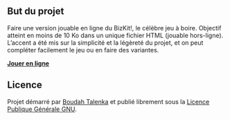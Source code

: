 ## But du projet

Faire une version jouable en ligne du BizKit!, le célèbre jeu à boire.
Objectif atteint en moins de 10 Ko dans un unique fichier HTML (jouable 
hors-ligne). L’accent a été mis sur la simplicité et la légèreté du projet, 
et on peut compléter facilement le jeu ou en faire des variantes.

**[Jouer en ligne](http://bizkit.boudah.pl)**

## Licence

Projet démarré par [Boudah Talenka](http://boudah.pl) et publié librement sous
la [Licence Publique Générale GNU](https://www.gnu.org/licenses/gpl.html).
